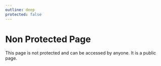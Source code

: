 ```yaml
---
outline: deep
protected: false
---
```


# Non Protected Page

This page is not protected and can be accessed by anyone. It is a public page.